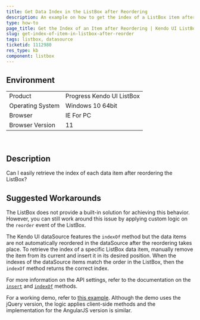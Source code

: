 ```yaml
---
title: Get Data Index in the ListBox after Reordering
description: An example on how to get the index of a ListBox item after reordering.
type: how-to
page_title: Get the Index of an Item after Reordering | Kendo UI ListBox
slug: get-index-of-item-in-listbox-after-reorder
tags: listbox, datasource
ticketid: 1112980
res_type: kb
component: listbox
---
```


## Environment

<table>
 <tr>
  <td>Product</td>
  <td>Progress Kendo UI ListBox</td>
 </tr>
 <tr>
  <td>Operating System</td>
  <td>Windows 10 64bit</td>
 </tr>
 <tr>
  <td>Browser</td>
  <td>IE For PC</td>
 </tr>
 <tr>
  <td>Browser Version</td>
  <td>11</td>
 </tr>
</table>

 
## Description

Can I easily retrieve the index of each data item after reordering the ListBox? 

## Suggested Workarounds

The ListBox does not provide a built-in solution for achieving this behavior. However, you can still work around this issue by applying custom logic on the `reorder` event of the ListBox.

The Kendo UI dataSource features the `indexOf` method but the data items are not automatically reordered in the dataSource after the reordering takes place. To retrieve the index of a specific ListBox data item, manually remove the item from its current and insert it in its desired position. When the indexes of the dataSource items match the order in the ListBox, then the `indexOf` method returns the correct index.

For more information on the API settings, refer to the documentation on the [`insert`](http://docs.telerik.com/kendo-ui/api/javascript/data/datasource#methods-insert) and [`indexOf`](http://docs.telerik.com/kendo-ui/api/javascript/data/datasource#methods-indexOf) methods.  

For a working demo, refer to [this example](http://dojo.telerik.com/Edeco/4). Although the demo uses the jQuery version, the logic applies client-side methods and the implementation for the AngularJS version is similar.
